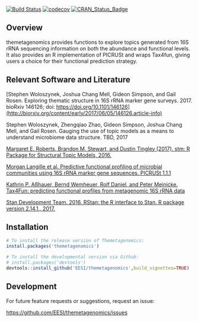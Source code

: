 
<!-- README.md is generated from README.Rmd. Please edit that file -->
[![Build Status](https://travis-ci.com/sw1/themetagenomics.svg?token=8r1TnJBy8TyidNrmbPpa&branch=master)](https://travis-ci.com/sw1/themetagenomics) [![codecov](https://codecov.io/gh/sw1/themetagenomics/branch/master/graph/badge.svg?token=pmjXMfuHrw)](https://codecov.io/gh/sw1/themetagenomics) [![CRAN\_Status\_Badge](http://www.r-pkg.org/badges/version/themetagenomics)](https://cran.r-project.org/package=themetagenomics)

Overview
--------

themetagenomics provides functions to explore topics generated from 16S rRNA sequencing information on both the abundance and functional levels. It also provides an R implementation of PICRUSt and wraps Tax4fun, giving users a choice for their functional prediction strategy.

Relevant Software and Literature
--------------------------------

[Stephen Woloszynek, Joshua Chang Mell, Gideon Simpson, and Gail Rosen. Exploring thematic structure in 16S rRNA marker gene surveys. 2017. bioRxiv 146126; doi: https://doi.org/10.1101/146126](http://biorxiv.org/content/early/2017/06/05/146126.article-info)

Stephen Woloszynek, Zhengqiao Zhao, Gideon Simpson, Joshua Chang Mell, and Gail Rosen. Gauging the use of topic models as a means to understand microbiome data structure. TBD, 2017

[Margaret E. Roberts, Brandon M. Stewart, and Dustin Tingley (2017). stm: R Package for Structural Topic Models, 2016.](http://www.structuraltopicmodel.com)

[Morgan Langille et al. Predictive functional profiling of microbial communities using 16S rRNA marker gene sequences. PICRUSt 1.1.1](http://picrust.github.io/picrust/)

[Kathrin P. Aßhauer, Bernd Wemheuer, Rolf Daniel, and Peter Meinicke. Tax4Fun: predicting functional profiles from metagenomic 16S rRNA data](http://tax4fun.gobics.de/)

[Stan Development Team. 2016. RStan: the R interface to Stan. R package version 2.14.1., 2017.](http://mc-stan.org)

Installation
------------

``` r
# To install the release version of Themetagenomics:
install.packages('themetagenomics')

# To install the developmental version via Github:
# install.packages('devtools')
devtools::install_github('EESI/themetagenomics',build_vignettes=TRUE)
```

Development
-----------

For future feature requests or suggestions, request an issue:

<https://github.com/EESI/themetagenomics/issues>
